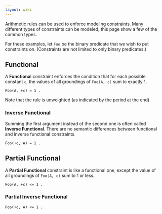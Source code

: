 ```yaml
---
layout: wiki
---
```


[Arithmetic rules](Rule-Specification.md#arithmetic-rules) can be used to enforce modeling constraints.
Many different types of constraints can be modeled, this page show a few of the common types.

For these examples, let `Foo` be the binary predicate that we wish to put constraints on.
(Constraints are not limited to only binary predicates.)

## Functional
A **Functional** constraint enforces the condition that for each possible constant `c`,
the values of all groundings of `Foo(A, c)` sum to exactly 1.
```
Foo(A, +c) = 1 .
```
Note that the rule is unweighted (as indicated by the period at the end).

### Inverse Functional
Summing the first argument instead of the second one is often called **Inverse Functional**.
There are no semantic differences between functional and inverse functional constraints.
```
Foo(+c, A) = 1 .
```

## Partial Functional
A **Partial Functional** constraint is like a functional one, except the value of all groundings of `Foo(A, c)` sum to 1 or less.
```
Foo(A, +c) <= 1 .
```

### Partial Inverse Functional
```
Foo(+c, A) <= 1 .
```